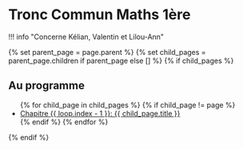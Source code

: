 # Tronc Commun Maths 1ère

!!! info "Concerne Kélian, Valentin et Lilou-Ann"

{% set parent_page = page.parent %}
{% set child_pages = parent_page.children if parent_page else [] %}
{% if child_pages %}
<div class="toc">
  <h2>Au programme</h2>
  <ul>
  {% for child_page in child_pages %}
    {% if child_page != page %}
    <li><a href="/{{ child_page.url }}">Chapitre {{ loop.index - 1 }}: {{ child_page.title }}</a></li>
{% endif %}
  {% endfor %}
  </ul>
</div>
{% endif %}
